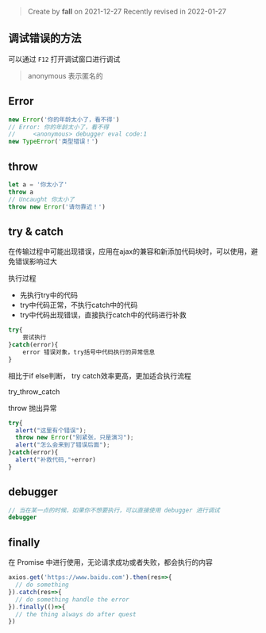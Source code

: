 > Create by **fall** on 2021-12-27
> Recently revised in 2022-01-27

## 调试错误的方法

可以通过 `F12` 打开调试窗口进行调试

> anonymous 表示匿名的

## Error

```js
new Error('你的年龄太小了，看不得')
// Error: 你的年龄太小了，看不得
//     <anonymous> debugger eval code:1
new TypeError('类型错误！')
```

## throw

```js
let a = '你太小了'
throw a
// Uncaught 你太小了
throw new Error('请勿靠近！')
```

## try & catch

在传输过程中可能出现错误，应用在ajax的兼容和新添加代码块时，可以使用，避免错误影响过大

执行过程

- 先执行try中的代码
- try中代码正常，不执行catch中的代码
- try中代码出现错误，直接执行catch中的代码进行补救

```js
try{
    尝试执行
}catch(error){
    error 错误对象，try括号中代码执行的异常信息
}
```

相比于if else判断， try catch效率更高，更加适合执行流程

try_throw_catch

throw 抛出异常

```js
try{
  alert("这里有个错误");
  throw new Error("别紧张，只是演习");
  alert("怎么会来到了错误后面");
}catch(error){
  alert("补救代码,"+error)
}
```

## debugger

```js
// 当在某一点的时候，如果你不想要执行，可以直接使用 debugger 进行调试
debugger
```



## finally

在 Promise 中进行使用，无论请求成功或者失败，都会执行的内容

```js
axios.get('https://www.baidu.com').then(res=>{
  // do something
}).catch(res=>{
  // do something handle the error
}).finally(()=>{
  // the thing always do after quest
})
```



